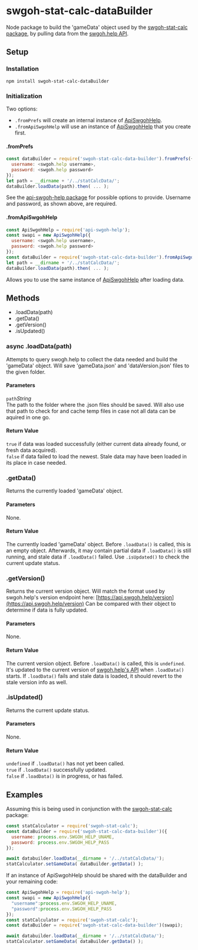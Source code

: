 # swgoh-stat-calc-dataBuilder
 
Node package to build the 'gameData' object used by the [swgoh-stat-calc package](https://www.npmjs.com/package/swgoh-stat-calc), by pulling data from the [swgoh.help API](http://api.swgoh.help).

## Setup ##

### Installation ###
`npm install swgoh-stat-calc-dataBuilder`

### Initialization ###

Two options:
* `.fromPrefs` will create an internal instance of [ApiSwgohHelp](https://www.npmjs.com/package/api-swgoh-help).
* `.fromApiSwgohHelp` will use an instance of [ApiSwgohHelp](https://www.npmjs.com/package/api-swgoh-help) that you create first.

#### .fromPrefs ####

```js
const dataBuilder = require('swgoh-stat-calc-data-builder').fromPrefs({
  username: <swgoh.help username>,
  password: <swgoh.help password>
});
let path = __dirname + '/../statCalcData/';
dataBuilder.loadData(path).then( ... );
```

See the [api-swgoh-help package](https://www.npmjs.com/package/api-swgoh-help) for possible options to provide.
Username and password, as shown above, are required.

#### .fromApiSwgohHelp ####

```js
const ApiSwgohHelp = require('api-swgoh-help');
const swapi = new ApiSwgohHelp({
  username: <swgoh.help username>,
  password: <swgoh.help password>
});
const dataBuilder = require('swgoh-stat-calc-data-builder').fromApiSwgohHelp(swapi);
let path = __dirname + '/../statCalcData/';
dataBuilder.loadData(path).then( ... );
```

Allows you to use the same instance of [ApiSwgohHelp](https://www.npmjs.com/package/api-swgoh-help) after loading data.

## Methods ##

* .loadData(path)
* .getData()
* .getVersion()
* .isUpdated()

### async .loadData(path) ###

Attempts to query swogh.help to collect the data needed and build the 'gameData' object.  Will save 'gameData.json' and 'dataVersion.json' files to the given folder.

#### Parameters ####

`path`*String*\
The path to the folder where the .json files should be saved.
Will also use that path to check for and cache temp files in case not all data can be aquired in one go.

#### Return Value ####

`true` if data was loaded successfully (either current data already found, or fresh data acquired).\
`false` if data failed to load the newest.  Stale data may have been loaded in its place in case needed.

### .getData() ###

Returns the currently loaded 'gameData' object.

#### Parameters ####

None.

#### Return Value ####

The currently loaded 'gameData' object.
Before `.loadData()` is called, this is an empty object.
Afterwards, it may contain partial data if `.loadData()` is still running, and stale data if `.loadData()` failed.
Use `.isUpdated()` to check the current update status.

### .getVersion() ###

Returns the current version object.
Will match the format used by swgoh.help's version endpoint here: [https://api.swgoh.help/version](https://api.swgoh.help/version)
Can be compared with their object to determine if data is fully updated.

#### Parameters ####

None.

#### Return Value ####

The current version object.
Before `.loadData()` is called, this is `undefined`.
It's updated to the current version of [swgoh.help's API](https://api.swgoh.help/version) when `.loadData()` starts.
If `.loadData()` fails and stale data is loaded, it should revert to the stale version info as well.

### .isUpdated() ###

Returns the current update status.

#### Parameters ####

None.

#### Return Value ####

`undefined` if `.loadData()` has not yet been called.\
`true` if `.loadData()` successfully updated.\
`false` if `.loadData()` is in progress, or has failed.

## Examples ##

Assuming this is being used in conjunction with the [swgoh-stat-calc](https://www.npmjs.com/package/swgoh-stat-calc) package:

```js
const statCalculator = require('swgoh-stat-calc');
const dataBuilder = require('swgoh-stat-calc-data-builder')({
  username: process.env.SWGOH_HELP_UNAME,
  password: process.env.SWGOH_HELP_PASS
});

await databuilder.loadData(__dirname + '/../statCalcData/');
statCalculator.setGameData( dataBuilder.getData() );
```

If an instance of ApiSwgohHelp should be shared with the dataBuilder and your remaining code:

```js
const ApiSwgohHelp = require('api-swgoh-help');
const swapi = new ApiSwgohHelp({
  "username":process.env.SWGOH_HELP_UNAME,
  "password":process.env.SWGOH_HELP_PASS
});
const statCalculator = require('swgoh-stat-calc');
const dataBuilder = require('swgoh-stat-calc-data-builder')(swapi);

await databuilder.loadData(__dirname + '/../statCalcData/');
statCalculator.setGameData( dataBuilder.getData() );
```


